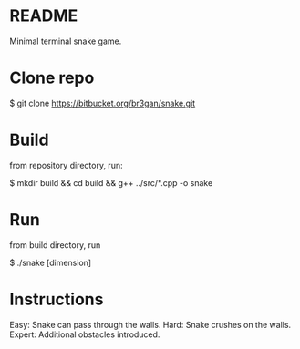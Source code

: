 # README #
Minimal terminal snake game.

# Clone repo #
$ git clone https://bitbucket.org/br3gan/snake.git

# Build #
from repository directory, run:

$ mkdir build && cd build && g++ ../src/*.cpp -o snake

# Run #
from build directory, run

$ ./snake [dimension]

# Instructions #
Easy: Snake can pass through the walls.
Hard: Snake crushes on the walls.
Expert: Additional obstacles introduced.
